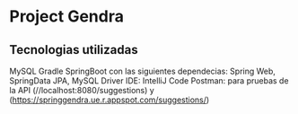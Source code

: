 
# Project Gendra

## Tecnologias utilizadas

MySQL Gradle SpringBoot con las siguientes dependecias: 
Spring Web, 
SpringData 
JPA, 
MySQL Driver 
IDE: IntelliJ Code 
Postman: para pruebas de la API (//localhost:8080/suggestions) y (https://springgendra.ue.r.appspot.com/suggestions/)


